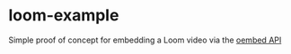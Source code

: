 # loom-example
Simple proof of concept for embedding a Loom video via the [oembed API](https://dev.loom.com/docs/embed-sdk/api)

